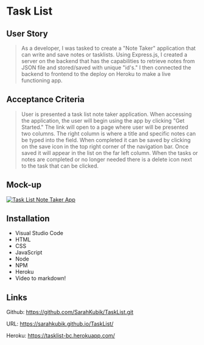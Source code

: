 # Task List

## User Story

>As a developer, I was tasked to create a "Note Taker" application that can write and save notes or tasklists. Using Express.js, I created a server on the backend that has the capabilities to retrieve notes from JSON file and stored/saved with unique "id's." I then connected the backend to frontend to the deploy on Heroku to make a live functioning app.

## Acceptance Criteria

>User is presented a task list note taker application.
When accessing the application, the user will begin using the app by clicking "Get Started."
The link will open to a page where user will be presented two columns.
The right column is where a title and specific notes can be typed into the field.
When completed it can be saved by clicking on the save icon in the top right corner of the navigation bar.
Once saved it will appear in the list on the far left column.
When the tasks or notes are completed or no longer needed there is a delete icon next to the task that can be clicked.

## Mock-up

[![Task List Note Taker App](https://res.cloudinary.com/marcomontalbano/image/upload/v1631346045/video_to_markdown/images/google-drive--1PAHAbgzgX8oiBC8QivUmiXtFfvXU8XMO-c05b58ac6eb4c4700831b2b3070cd403.jpg)](https://drive.google.com/file/d/1PAHAbgzgX8oiBC8QivUmiXtFfvXU8XMO/ "Task List Note Taker App")

## Installation

* Visual Studio Code
* HTML
* CSS
* JavaScript
* Node
* NPM
* Heroku
* Video to markdown!

## Links

Github: <https://github.com/SarahKubik/TaskList.git>

URL: <https://sarahkubik.github.io/TaskList/>

Heroku: <https://tasklist-bc.herokuapp.com/>
